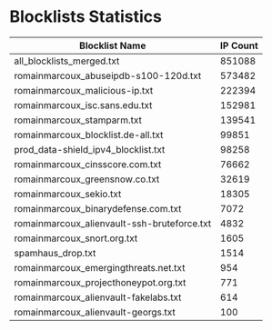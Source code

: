 # Blocklists Statistics
| Blocklist Name | IP Count |
|----|----|
| all_blocklists_merged.txt | 851088 |
| romainmarcoux_abuseipdb-s100-120d.txt | 573482 |
| romainmarcoux_malicious-ip.txt | 222394 |
| romainmarcoux_isc.sans.edu.txt | 152981 |
| romainmarcoux_stamparm.txt | 139541 |
| romainmarcoux_blocklist.de-all.txt | 99851 |
| prod_data-shield_ipv4_blocklist.txt | 98258 |
| romainmarcoux_cinsscore.com.txt | 76662 |
| romainmarcoux_greensnow.co.txt | 32619 |
| romainmarcoux_sekio.txt | 18305 |
| romainmarcoux_binarydefense.com.txt | 7072 |
| romainmarcoux_alienvault-ssh-bruteforce.txt | 4832 |
| romainmarcoux_snort.org.txt | 1605 |
| spamhaus_drop.txt | 1514 |
| romainmarcoux_emergingthreats.net.txt | 954 |
| romainmarcoux_projecthoneypot.org.txt | 771 |
| romainmarcoux_alienvault-fakelabs.txt | 614 |
| romainmarcoux_alienvault-georgs.txt | 100 |
